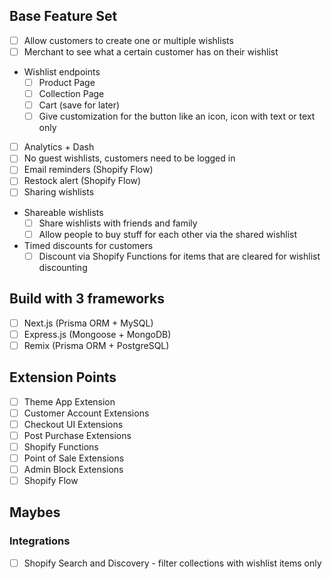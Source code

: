 ## Base Feature Set

- [ ] Allow customers to create one or multiple wishlists
- [ ] Merchant to see what a certain customer has on their wishlist
- Wishlist endpoints
  - [ ] Product Page
  - [ ] Collection Page
  - [ ] Cart (save for later)
  - [ ] Give customization for the button like an icon, icon with text or text only
- [ ] Analytics + Dash
- [ ] No guest wishlists, customers need to be logged in
- [ ] Email reminders (Shopify Flow)
- [ ] Restock alert (Shopify Flow)
- [ ] Sharing wishlists
- Shareable wishlists
  - [ ] Share wishlists with friends and family
  - [ ] Allow people to buy stuff for each other via the shared wishlist
- Timed discounts for customers
  - [ ] Discount via Shopify Functions for items that are cleared for wishlist discounting

## Build with 3 frameworks

- [ ] Next.js (Prisma ORM + MySQL)
- [ ] Express.js (Mongoose + MongoDB)
- [ ] Remix (Prisma ORM + PostgreSQL)

## Extension Points

- [ ] Theme App Extension
- [ ] Customer Account Extensions
- [ ] Checkout UI Extensions
- [ ] Post Purchase Extensions
- [ ] Shopify Functions
- [ ] Point of Sale Extensions
- [ ] Admin Block Extensions
- [ ] Shopify Flow

## Maybes

### Integrations

- [ ] Shopify Search and Discovery - filter collections with wishlist items only
